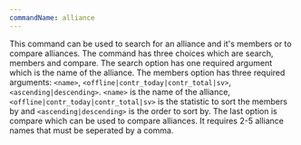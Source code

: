 ```yaml
---
commandName: alliance
---
```

This command can be used to search for an alliance and it's members or to compare alliances. The command has three choices which are search, members and compare. The search option has one required argument which is the name of the alliance. The members option has three required arguments: `<name>`, `<offline|contr_today|contr_total|sv>`, `<ascending|descending>`. `<name>` is the name of the alliance, `<offline|contr_today|contr_total|sv>` is the statistic to sort the members by and `<ascending|descending>` is the order to sort by. The last option is compare which can be used to compare alliances. It requires 2-5 alliance names that must be seperated by a comma.
